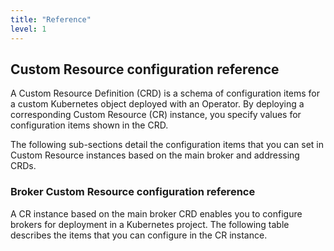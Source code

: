```yaml
---
title: "Reference"
level: 1
---
```

## Custom Resource configuration reference
A Custom Resource Definition (CRD) is a schema of configuration items for a custom Kubernetes object deployed with an Operator. By deploying a corresponding Custom Resource (CR) instance, you specify values for configuration items shown in the CRD.

The following sub-sections detail the configuration items that you can set in Custom Resource instances based on the main broker and addressing CRDs.

### Broker Custom Resource configuration reference
A CR instance based on the main broker CRD enables you to configure brokers for deployment in a Kubernetes project. The following table describes the items that you can configure in the CR instance.